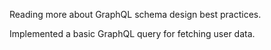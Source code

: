 Reading more about GraphQL schema design best practices.

Implemented a basic GraphQL query for fetching user data.